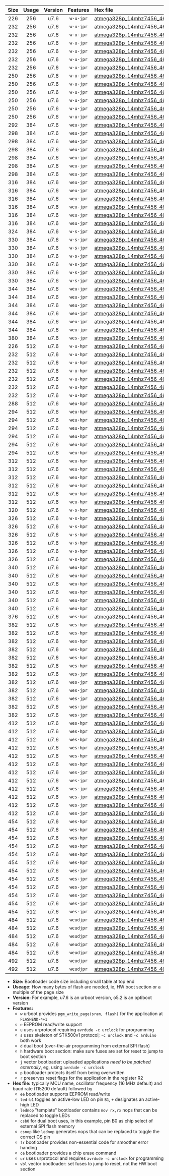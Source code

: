 |Size|Usage|Version|Features|Hex file|
|:-:|:-:|:-:|:-:|:--|
|226|256|u7.6|`w-u-jpr`|[atmega328p_14mhz7456_460800bps_ur_vbl.hex](https://raw.githubusercontent.com/stefanrueger/urboot/main/atmega328p_14mhz7456_460800bps_ur_vbl.hex)|
|232|256|u7.6|`w-u-jpr`|[atmega328p_14mhz7456_460800bps_led+b1_ur_vbl.hex](https://raw.githubusercontent.com/stefanrueger/urboot/main/atmega328p_14mhz7456_460800bps_led+b1_ur_vbl.hex)|
|232|256|u7.6|`w-u-jpr`|[atmega328p_14mhz7456_460800bps_led+b5_ur_vbl.hex](https://raw.githubusercontent.com/stefanrueger/urboot/main/atmega328p_14mhz7456_460800bps_led+b5_ur_vbl.hex)|
|232|256|u7.6|`w-u-jpr`|[atmega328p_14mhz7456_460800bps_led+d5_ur_vbl.hex](https://raw.githubusercontent.com/stefanrueger/urboot/main/atmega328p_14mhz7456_460800bps_led+d5_ur_vbl.hex)|
|232|256|u7.6|`w-u-jpr`|[atmega328p_14mhz7456_460800bps_led-b1_ur_vbl.hex](https://raw.githubusercontent.com/stefanrueger/urboot/main/atmega328p_14mhz7456_460800bps_led-b1_ur_vbl.hex)|
|232|256|u7.6|`w-u-jpr`|[atmega328p_14mhz7456_460800bps_led-d5_ur_vbl.hex](https://raw.githubusercontent.com/stefanrueger/urboot/main/atmega328p_14mhz7456_460800bps_led-d5_ur_vbl.hex)|
|232|256|u7.6|`w-u-jpr`|[atmega328p_14mhz7456_460800bps_lednop_ur_vbl.hex](https://raw.githubusercontent.com/stefanrueger/urboot/main/atmega328p_14mhz7456_460800bps_lednop_ur_vbl.hex)|
|250|256|u7.6|`w-u-jpr`|[atmega328p_14mhz7456_460800bps_led+b1_fr_ur_vbl.hex](https://raw.githubusercontent.com/stefanrueger/urboot/main/atmega328p_14mhz7456_460800bps_led+b1_fr_ur_vbl.hex)|
|250|256|u7.6|`w-u-jpr`|[atmega328p_14mhz7456_460800bps_led+b5_fr_ur_vbl.hex](https://raw.githubusercontent.com/stefanrueger/urboot/main/atmega328p_14mhz7456_460800bps_led+b5_fr_ur_vbl.hex)|
|250|256|u7.6|`w-u-jpr`|[atmega328p_14mhz7456_460800bps_led+d5_fr_ur_vbl.hex](https://raw.githubusercontent.com/stefanrueger/urboot/main/atmega328p_14mhz7456_460800bps_led+d5_fr_ur_vbl.hex)|
|250|256|u7.6|`w-u-jpr`|[atmega328p_14mhz7456_460800bps_led-b1_fr_ur_vbl.hex](https://raw.githubusercontent.com/stefanrueger/urboot/main/atmega328p_14mhz7456_460800bps_led-b1_fr_ur_vbl.hex)|
|250|256|u7.6|`w-u-jpr`|[atmega328p_14mhz7456_460800bps_led-d5_fr_ur_vbl.hex](https://raw.githubusercontent.com/stefanrueger/urboot/main/atmega328p_14mhz7456_460800bps_led-d5_fr_ur_vbl.hex)|
|250|256|u7.6|`w-u-jpr`|[atmega328p_14mhz7456_460800bps_lednop_fr_ur_vbl.hex](https://raw.githubusercontent.com/stefanrueger/urboot/main/atmega328p_14mhz7456_460800bps_lednop_fr_ur_vbl.hex)|
|292|384|u7.6|`weu-jpr`|[atmega328p_14mhz7456_460800bps_ee_ur_vbl.hex](https://raw.githubusercontent.com/stefanrueger/urboot/main/atmega328p_14mhz7456_460800bps_ee_ur_vbl.hex)|
|298|384|u7.6|`weu-jpr`|[atmega328p_14mhz7456_460800bps_ee_led+b1_ur_vbl.hex](https://raw.githubusercontent.com/stefanrueger/urboot/main/atmega328p_14mhz7456_460800bps_ee_led+b1_ur_vbl.hex)|
|298|384|u7.6|`weu-jpr`|[atmega328p_14mhz7456_460800bps_ee_led+b5_ur_vbl.hex](https://raw.githubusercontent.com/stefanrueger/urboot/main/atmega328p_14mhz7456_460800bps_ee_led+b5_ur_vbl.hex)|
|298|384|u7.6|`weu-jpr`|[atmega328p_14mhz7456_460800bps_ee_led+d5_ur_vbl.hex](https://raw.githubusercontent.com/stefanrueger/urboot/main/atmega328p_14mhz7456_460800bps_ee_led+d5_ur_vbl.hex)|
|298|384|u7.6|`weu-jpr`|[atmega328p_14mhz7456_460800bps_ee_led-b1_ur_vbl.hex](https://raw.githubusercontent.com/stefanrueger/urboot/main/atmega328p_14mhz7456_460800bps_ee_led-b1_ur_vbl.hex)|
|298|384|u7.6|`weu-jpr`|[atmega328p_14mhz7456_460800bps_ee_led-d5_ur_vbl.hex](https://raw.githubusercontent.com/stefanrueger/urboot/main/atmega328p_14mhz7456_460800bps_ee_led-d5_ur_vbl.hex)|
|298|384|u7.6|`weu-jpr`|[atmega328p_14mhz7456_460800bps_ee_lednop_ur_vbl.hex](https://raw.githubusercontent.com/stefanrueger/urboot/main/atmega328p_14mhz7456_460800bps_ee_lednop_ur_vbl.hex)|
|316|384|u7.6|`weu-jpr`|[atmega328p_14mhz7456_460800bps_ee_led+b1_fr_ur_vbl.hex](https://raw.githubusercontent.com/stefanrueger/urboot/main/atmega328p_14mhz7456_460800bps_ee_led+b1_fr_ur_vbl.hex)|
|316|384|u7.6|`weu-jpr`|[atmega328p_14mhz7456_460800bps_ee_led+b5_fr_ur_vbl.hex](https://raw.githubusercontent.com/stefanrueger/urboot/main/atmega328p_14mhz7456_460800bps_ee_led+b5_fr_ur_vbl.hex)|
|316|384|u7.6|`weu-jpr`|[atmega328p_14mhz7456_460800bps_ee_led+d5_fr_ur_vbl.hex](https://raw.githubusercontent.com/stefanrueger/urboot/main/atmega328p_14mhz7456_460800bps_ee_led+d5_fr_ur_vbl.hex)|
|316|384|u7.6|`weu-jpr`|[atmega328p_14mhz7456_460800bps_ee_led-b1_fr_ur_vbl.hex](https://raw.githubusercontent.com/stefanrueger/urboot/main/atmega328p_14mhz7456_460800bps_ee_led-b1_fr_ur_vbl.hex)|
|316|384|u7.6|`weu-jpr`|[atmega328p_14mhz7456_460800bps_ee_led-d5_fr_ur_vbl.hex](https://raw.githubusercontent.com/stefanrueger/urboot/main/atmega328p_14mhz7456_460800bps_ee_led-d5_fr_ur_vbl.hex)|
|316|384|u7.6|`weu-jpr`|[atmega328p_14mhz7456_460800bps_ee_lednop_fr_ur_vbl.hex](https://raw.githubusercontent.com/stefanrueger/urboot/main/atmega328p_14mhz7456_460800bps_ee_lednop_fr_ur_vbl.hex)|
|324|384|u7.6|`w-s-jpr`|[atmega328p_14mhz7456_460800bps_vbl.hex](https://raw.githubusercontent.com/stefanrueger/urboot/main/atmega328p_14mhz7456_460800bps_vbl.hex)|
|330|384|u7.6|`w-s-jpr`|[atmega328p_14mhz7456_460800bps_led+b1_vbl.hex](https://raw.githubusercontent.com/stefanrueger/urboot/main/atmega328p_14mhz7456_460800bps_led+b1_vbl.hex)|
|330|384|u7.6|`w-s-jpr`|[atmega328p_14mhz7456_460800bps_led+b5_vbl.hex](https://raw.githubusercontent.com/stefanrueger/urboot/main/atmega328p_14mhz7456_460800bps_led+b5_vbl.hex)|
|330|384|u7.6|`w-s-jpr`|[atmega328p_14mhz7456_460800bps_led+d5_vbl.hex](https://raw.githubusercontent.com/stefanrueger/urboot/main/atmega328p_14mhz7456_460800bps_led+d5_vbl.hex)|
|330|384|u7.6|`w-s-jpr`|[atmega328p_14mhz7456_460800bps_led-b1_vbl.hex](https://raw.githubusercontent.com/stefanrueger/urboot/main/atmega328p_14mhz7456_460800bps_led-b1_vbl.hex)|
|330|384|u7.6|`w-s-jpr`|[atmega328p_14mhz7456_460800bps_led-d5_vbl.hex](https://raw.githubusercontent.com/stefanrueger/urboot/main/atmega328p_14mhz7456_460800bps_led-d5_vbl.hex)|
|330|384|u7.6|`w-s-jpr`|[atmega328p_14mhz7456_460800bps_lednop_vbl.hex](https://raw.githubusercontent.com/stefanrueger/urboot/main/atmega328p_14mhz7456_460800bps_lednop_vbl.hex)|
|344|384|u7.6|`weu-jpr`|[atmega328p_14mhz7456_460800bps_ee_led+b1_fr_ce_ur_vbl.hex](https://raw.githubusercontent.com/stefanrueger/urboot/main/atmega328p_14mhz7456_460800bps_ee_led+b1_fr_ce_ur_vbl.hex)|
|344|384|u7.6|`weu-jpr`|[atmega328p_14mhz7456_460800bps_ee_led+b5_fr_ce_ur_vbl.hex](https://raw.githubusercontent.com/stefanrueger/urboot/main/atmega328p_14mhz7456_460800bps_ee_led+b5_fr_ce_ur_vbl.hex)|
|344|384|u7.6|`weu-jpr`|[atmega328p_14mhz7456_460800bps_ee_led+d5_fr_ce_ur_vbl.hex](https://raw.githubusercontent.com/stefanrueger/urboot/main/atmega328p_14mhz7456_460800bps_ee_led+d5_fr_ce_ur_vbl.hex)|
|344|384|u7.6|`weu-jpr`|[atmega328p_14mhz7456_460800bps_ee_led-b1_fr_ce_ur_vbl.hex](https://raw.githubusercontent.com/stefanrueger/urboot/main/atmega328p_14mhz7456_460800bps_ee_led-b1_fr_ce_ur_vbl.hex)|
|344|384|u7.6|`weu-jpr`|[atmega328p_14mhz7456_460800bps_ee_led-d5_fr_ce_ur_vbl.hex](https://raw.githubusercontent.com/stefanrueger/urboot/main/atmega328p_14mhz7456_460800bps_ee_led-d5_fr_ce_ur_vbl.hex)|
|344|384|u7.6|`weu-jpr`|[atmega328p_14mhz7456_460800bps_ee_lednop_fr_ce_ur_vbl.hex](https://raw.githubusercontent.com/stefanrueger/urboot/main/atmega328p_14mhz7456_460800bps_ee_lednop_fr_ce_ur_vbl.hex)|
|380|384|u7.6|`wes-jpr`|[atmega328p_14mhz7456_460800bps_ee_vbl.hex](https://raw.githubusercontent.com/stefanrueger/urboot/main/atmega328p_14mhz7456_460800bps_ee_vbl.hex)|
|226|512|u7.6|`w-u-hpr`|[atmega328p_14mhz7456_460800bps_ur.hex](https://raw.githubusercontent.com/stefanrueger/urboot/main/atmega328p_14mhz7456_460800bps_ur.hex)|
|232|512|u7.6|`w-u-hpr`|[atmega328p_14mhz7456_460800bps_led+b1_ur.hex](https://raw.githubusercontent.com/stefanrueger/urboot/main/atmega328p_14mhz7456_460800bps_led+b1_ur.hex)|
|232|512|u7.6|`w-u-hpr`|[atmega328p_14mhz7456_460800bps_led+b5_ur.hex](https://raw.githubusercontent.com/stefanrueger/urboot/main/atmega328p_14mhz7456_460800bps_led+b5_ur.hex)|
|232|512|u7.6|`w-u-hpr`|[atmega328p_14mhz7456_460800bps_led+d5_ur.hex](https://raw.githubusercontent.com/stefanrueger/urboot/main/atmega328p_14mhz7456_460800bps_led+d5_ur.hex)|
|232|512|u7.6|`w-u-hpr`|[atmega328p_14mhz7456_460800bps_led-b1_ur.hex](https://raw.githubusercontent.com/stefanrueger/urboot/main/atmega328p_14mhz7456_460800bps_led-b1_ur.hex)|
|232|512|u7.6|`w-u-hpr`|[atmega328p_14mhz7456_460800bps_led-d5_ur.hex](https://raw.githubusercontent.com/stefanrueger/urboot/main/atmega328p_14mhz7456_460800bps_led-d5_ur.hex)|
|232|512|u7.6|`w-u-hpr`|[atmega328p_14mhz7456_460800bps_lednop_ur.hex](https://raw.githubusercontent.com/stefanrueger/urboot/main/atmega328p_14mhz7456_460800bps_lednop_ur.hex)|
|288|512|u7.6|`weu-hpr`|[atmega328p_14mhz7456_460800bps_ee_ur.hex](https://raw.githubusercontent.com/stefanrueger/urboot/main/atmega328p_14mhz7456_460800bps_ee_ur.hex)|
|294|512|u7.6|`weu-hpr`|[atmega328p_14mhz7456_460800bps_ee_led+b1_ur.hex](https://raw.githubusercontent.com/stefanrueger/urboot/main/atmega328p_14mhz7456_460800bps_ee_led+b1_ur.hex)|
|294|512|u7.6|`weu-hpr`|[atmega328p_14mhz7456_460800bps_ee_led+b5_ur.hex](https://raw.githubusercontent.com/stefanrueger/urboot/main/atmega328p_14mhz7456_460800bps_ee_led+b5_ur.hex)|
|294|512|u7.6|`weu-hpr`|[atmega328p_14mhz7456_460800bps_ee_led+d5_ur.hex](https://raw.githubusercontent.com/stefanrueger/urboot/main/atmega328p_14mhz7456_460800bps_ee_led+d5_ur.hex)|
|294|512|u7.6|`weu-hpr`|[atmega328p_14mhz7456_460800bps_ee_led-b1_ur.hex](https://raw.githubusercontent.com/stefanrueger/urboot/main/atmega328p_14mhz7456_460800bps_ee_led-b1_ur.hex)|
|294|512|u7.6|`weu-hpr`|[atmega328p_14mhz7456_460800bps_ee_led-d5_ur.hex](https://raw.githubusercontent.com/stefanrueger/urboot/main/atmega328p_14mhz7456_460800bps_ee_led-d5_ur.hex)|
|294|512|u7.6|`weu-hpr`|[atmega328p_14mhz7456_460800bps_ee_lednop_ur.hex](https://raw.githubusercontent.com/stefanrueger/urboot/main/atmega328p_14mhz7456_460800bps_ee_lednop_ur.hex)|
|312|512|u7.6|`weu-hpr`|[atmega328p_14mhz7456_460800bps_ee_led+b1_fr_ur.hex](https://raw.githubusercontent.com/stefanrueger/urboot/main/atmega328p_14mhz7456_460800bps_ee_led+b1_fr_ur.hex)|
|312|512|u7.6|`weu-hpr`|[atmega328p_14mhz7456_460800bps_ee_led+b5_fr_ur.hex](https://raw.githubusercontent.com/stefanrueger/urboot/main/atmega328p_14mhz7456_460800bps_ee_led+b5_fr_ur.hex)|
|312|512|u7.6|`weu-hpr`|[atmega328p_14mhz7456_460800bps_ee_led+d5_fr_ur.hex](https://raw.githubusercontent.com/stefanrueger/urboot/main/atmega328p_14mhz7456_460800bps_ee_led+d5_fr_ur.hex)|
|312|512|u7.6|`weu-hpr`|[atmega328p_14mhz7456_460800bps_ee_led-b1_fr_ur.hex](https://raw.githubusercontent.com/stefanrueger/urboot/main/atmega328p_14mhz7456_460800bps_ee_led-b1_fr_ur.hex)|
|312|512|u7.6|`weu-hpr`|[atmega328p_14mhz7456_460800bps_ee_led-d5_fr_ur.hex](https://raw.githubusercontent.com/stefanrueger/urboot/main/atmega328p_14mhz7456_460800bps_ee_led-d5_fr_ur.hex)|
|312|512|u7.6|`weu-hpr`|[atmega328p_14mhz7456_460800bps_ee_lednop_fr_ur.hex](https://raw.githubusercontent.com/stefanrueger/urboot/main/atmega328p_14mhz7456_460800bps_ee_lednop_fr_ur.hex)|
|320|512|u7.6|`w-s-hpr`|[atmega328p_14mhz7456_460800bps.hex](https://raw.githubusercontent.com/stefanrueger/urboot/main/atmega328p_14mhz7456_460800bps.hex)|
|326|512|u7.6|`w-s-hpr`|[atmega328p_14mhz7456_460800bps_led+b1.hex](https://raw.githubusercontent.com/stefanrueger/urboot/main/atmega328p_14mhz7456_460800bps_led+b1.hex)|
|326|512|u7.6|`w-s-hpr`|[atmega328p_14mhz7456_460800bps_led+b5.hex](https://raw.githubusercontent.com/stefanrueger/urboot/main/atmega328p_14mhz7456_460800bps_led+b5.hex)|
|326|512|u7.6|`w-s-hpr`|[atmega328p_14mhz7456_460800bps_led+d5.hex](https://raw.githubusercontent.com/stefanrueger/urboot/main/atmega328p_14mhz7456_460800bps_led+d5.hex)|
|326|512|u7.6|`w-s-hpr`|[atmega328p_14mhz7456_460800bps_led-b1.hex](https://raw.githubusercontent.com/stefanrueger/urboot/main/atmega328p_14mhz7456_460800bps_led-b1.hex)|
|326|512|u7.6|`w-s-hpr`|[atmega328p_14mhz7456_460800bps_led-d5.hex](https://raw.githubusercontent.com/stefanrueger/urboot/main/atmega328p_14mhz7456_460800bps_led-d5.hex)|
|326|512|u7.6|`w-s-hpr`|[atmega328p_14mhz7456_460800bps_lednop.hex](https://raw.githubusercontent.com/stefanrueger/urboot/main/atmega328p_14mhz7456_460800bps_lednop.hex)|
|340|512|u7.6|`weu-hpr`|[atmega328p_14mhz7456_460800bps_ee_led+b1_fr_ce_ur.hex](https://raw.githubusercontent.com/stefanrueger/urboot/main/atmega328p_14mhz7456_460800bps_ee_led+b1_fr_ce_ur.hex)|
|340|512|u7.6|`weu-hpr`|[atmega328p_14mhz7456_460800bps_ee_led+b5_fr_ce_ur.hex](https://raw.githubusercontent.com/stefanrueger/urboot/main/atmega328p_14mhz7456_460800bps_ee_led+b5_fr_ce_ur.hex)|
|340|512|u7.6|`weu-hpr`|[atmega328p_14mhz7456_460800bps_ee_led+d5_fr_ce_ur.hex](https://raw.githubusercontent.com/stefanrueger/urboot/main/atmega328p_14mhz7456_460800bps_ee_led+d5_fr_ce_ur.hex)|
|340|512|u7.6|`weu-hpr`|[atmega328p_14mhz7456_460800bps_ee_led-b1_fr_ce_ur.hex](https://raw.githubusercontent.com/stefanrueger/urboot/main/atmega328p_14mhz7456_460800bps_ee_led-b1_fr_ce_ur.hex)|
|340|512|u7.6|`weu-hpr`|[atmega328p_14mhz7456_460800bps_ee_led-d5_fr_ce_ur.hex](https://raw.githubusercontent.com/stefanrueger/urboot/main/atmega328p_14mhz7456_460800bps_ee_led-d5_fr_ce_ur.hex)|
|340|512|u7.6|`weu-hpr`|[atmega328p_14mhz7456_460800bps_ee_lednop_fr_ce_ur.hex](https://raw.githubusercontent.com/stefanrueger/urboot/main/atmega328p_14mhz7456_460800bps_ee_lednop_fr_ce_ur.hex)|
|376|512|u7.6|`wes-hpr`|[atmega328p_14mhz7456_460800bps_ee.hex](https://raw.githubusercontent.com/stefanrueger/urboot/main/atmega328p_14mhz7456_460800bps_ee.hex)|
|382|512|u7.6|`wes-hpr`|[atmega328p_14mhz7456_460800bps_ee_led+b1.hex](https://raw.githubusercontent.com/stefanrueger/urboot/main/atmega328p_14mhz7456_460800bps_ee_led+b1.hex)|
|382|512|u7.6|`wes-hpr`|[atmega328p_14mhz7456_460800bps_ee_led+b5.hex](https://raw.githubusercontent.com/stefanrueger/urboot/main/atmega328p_14mhz7456_460800bps_ee_led+b5.hex)|
|382|512|u7.6|`wes-hpr`|[atmega328p_14mhz7456_460800bps_ee_led+d5.hex](https://raw.githubusercontent.com/stefanrueger/urboot/main/atmega328p_14mhz7456_460800bps_ee_led+d5.hex)|
|382|512|u7.6|`wes-hpr`|[atmega328p_14mhz7456_460800bps_ee_led-b1.hex](https://raw.githubusercontent.com/stefanrueger/urboot/main/atmega328p_14mhz7456_460800bps_ee_led-b1.hex)|
|382|512|u7.6|`wes-hpr`|[atmega328p_14mhz7456_460800bps_ee_led-d5.hex](https://raw.githubusercontent.com/stefanrueger/urboot/main/atmega328p_14mhz7456_460800bps_ee_led-d5.hex)|
|382|512|u7.6|`wes-hpr`|[atmega328p_14mhz7456_460800bps_ee_lednop.hex](https://raw.githubusercontent.com/stefanrueger/urboot/main/atmega328p_14mhz7456_460800bps_ee_lednop.hex)|
|382|512|u7.6|`wes-jpr`|[atmega328p_14mhz7456_460800bps_ee_led+b1_vbl.hex](https://raw.githubusercontent.com/stefanrueger/urboot/main/atmega328p_14mhz7456_460800bps_ee_led+b1_vbl.hex)|
|382|512|u7.6|`wes-jpr`|[atmega328p_14mhz7456_460800bps_ee_led+b5_vbl.hex](https://raw.githubusercontent.com/stefanrueger/urboot/main/atmega328p_14mhz7456_460800bps_ee_led+b5_vbl.hex)|
|382|512|u7.6|`wes-jpr`|[atmega328p_14mhz7456_460800bps_ee_led+d5_vbl.hex](https://raw.githubusercontent.com/stefanrueger/urboot/main/atmega328p_14mhz7456_460800bps_ee_led+d5_vbl.hex)|
|382|512|u7.6|`wes-jpr`|[atmega328p_14mhz7456_460800bps_ee_led-b1_vbl.hex](https://raw.githubusercontent.com/stefanrueger/urboot/main/atmega328p_14mhz7456_460800bps_ee_led-b1_vbl.hex)|
|382|512|u7.6|`wes-jpr`|[atmega328p_14mhz7456_460800bps_ee_led-d5_vbl.hex](https://raw.githubusercontent.com/stefanrueger/urboot/main/atmega328p_14mhz7456_460800bps_ee_led-d5_vbl.hex)|
|382|512|u7.6|`wes-jpr`|[atmega328p_14mhz7456_460800bps_ee_lednop_vbl.hex](https://raw.githubusercontent.com/stefanrueger/urboot/main/atmega328p_14mhz7456_460800bps_ee_lednop_vbl.hex)|
|412|512|u7.6|`wes-hpr`|[atmega328p_14mhz7456_460800bps_ee_led+b1_fr.hex](https://raw.githubusercontent.com/stefanrueger/urboot/main/atmega328p_14mhz7456_460800bps_ee_led+b1_fr.hex)|
|412|512|u7.6|`wes-hpr`|[atmega328p_14mhz7456_460800bps_ee_led+b5_fr.hex](https://raw.githubusercontent.com/stefanrueger/urboot/main/atmega328p_14mhz7456_460800bps_ee_led+b5_fr.hex)|
|412|512|u7.6|`wes-hpr`|[atmega328p_14mhz7456_460800bps_ee_led+d5_fr.hex](https://raw.githubusercontent.com/stefanrueger/urboot/main/atmega328p_14mhz7456_460800bps_ee_led+d5_fr.hex)|
|412|512|u7.6|`wes-hpr`|[atmega328p_14mhz7456_460800bps_ee_led-b1_fr.hex](https://raw.githubusercontent.com/stefanrueger/urboot/main/atmega328p_14mhz7456_460800bps_ee_led-b1_fr.hex)|
|412|512|u7.6|`wes-hpr`|[atmega328p_14mhz7456_460800bps_ee_led-d5_fr.hex](https://raw.githubusercontent.com/stefanrueger/urboot/main/atmega328p_14mhz7456_460800bps_ee_led-d5_fr.hex)|
|412|512|u7.6|`wes-hpr`|[atmega328p_14mhz7456_460800bps_ee_lednop_fr.hex](https://raw.githubusercontent.com/stefanrueger/urboot/main/atmega328p_14mhz7456_460800bps_ee_lednop_fr.hex)|
|412|512|u7.6|`wes-jpr`|[atmega328p_14mhz7456_460800bps_ee_led+b1_fr_vbl.hex](https://raw.githubusercontent.com/stefanrueger/urboot/main/atmega328p_14mhz7456_460800bps_ee_led+b1_fr_vbl.hex)|
|412|512|u7.6|`wes-jpr`|[atmega328p_14mhz7456_460800bps_ee_led+b5_fr_vbl.hex](https://raw.githubusercontent.com/stefanrueger/urboot/main/atmega328p_14mhz7456_460800bps_ee_led+b5_fr_vbl.hex)|
|412|512|u7.6|`wes-jpr`|[atmega328p_14mhz7456_460800bps_ee_led+d5_fr_vbl.hex](https://raw.githubusercontent.com/stefanrueger/urboot/main/atmega328p_14mhz7456_460800bps_ee_led+d5_fr_vbl.hex)|
|412|512|u7.6|`wes-jpr`|[atmega328p_14mhz7456_460800bps_ee_led-b1_fr_vbl.hex](https://raw.githubusercontent.com/stefanrueger/urboot/main/atmega328p_14mhz7456_460800bps_ee_led-b1_fr_vbl.hex)|
|412|512|u7.6|`wes-jpr`|[atmega328p_14mhz7456_460800bps_ee_led-d5_fr_vbl.hex](https://raw.githubusercontent.com/stefanrueger/urboot/main/atmega328p_14mhz7456_460800bps_ee_led-d5_fr_vbl.hex)|
|412|512|u7.6|`wes-jpr`|[atmega328p_14mhz7456_460800bps_ee_lednop_fr_vbl.hex](https://raw.githubusercontent.com/stefanrueger/urboot/main/atmega328p_14mhz7456_460800bps_ee_lednop_fr_vbl.hex)|
|454|512|u7.6|`wes-hpr`|[atmega328p_14mhz7456_460800bps_ee_led+b1_fr_ce.hex](https://raw.githubusercontent.com/stefanrueger/urboot/main/atmega328p_14mhz7456_460800bps_ee_led+b1_fr_ce.hex)|
|454|512|u7.6|`wes-hpr`|[atmega328p_14mhz7456_460800bps_ee_led+b5_fr_ce.hex](https://raw.githubusercontent.com/stefanrueger/urboot/main/atmega328p_14mhz7456_460800bps_ee_led+b5_fr_ce.hex)|
|454|512|u7.6|`wes-hpr`|[atmega328p_14mhz7456_460800bps_ee_led+d5_fr_ce.hex](https://raw.githubusercontent.com/stefanrueger/urboot/main/atmega328p_14mhz7456_460800bps_ee_led+d5_fr_ce.hex)|
|454|512|u7.6|`wes-hpr`|[atmega328p_14mhz7456_460800bps_ee_led-b1_fr_ce.hex](https://raw.githubusercontent.com/stefanrueger/urboot/main/atmega328p_14mhz7456_460800bps_ee_led-b1_fr_ce.hex)|
|454|512|u7.6|`wes-hpr`|[atmega328p_14mhz7456_460800bps_ee_led-d5_fr_ce.hex](https://raw.githubusercontent.com/stefanrueger/urboot/main/atmega328p_14mhz7456_460800bps_ee_led-d5_fr_ce.hex)|
|454|512|u7.6|`wes-hpr`|[atmega328p_14mhz7456_460800bps_ee_lednop_fr_ce.hex](https://raw.githubusercontent.com/stefanrueger/urboot/main/atmega328p_14mhz7456_460800bps_ee_lednop_fr_ce.hex)|
|454|512|u7.6|`wes-jpr`|[atmega328p_14mhz7456_460800bps_ee_led+b1_fr_ce_vbl.hex](https://raw.githubusercontent.com/stefanrueger/urboot/main/atmega328p_14mhz7456_460800bps_ee_led+b1_fr_ce_vbl.hex)|
|454|512|u7.6|`wes-jpr`|[atmega328p_14mhz7456_460800bps_ee_led+b5_fr_ce_vbl.hex](https://raw.githubusercontent.com/stefanrueger/urboot/main/atmega328p_14mhz7456_460800bps_ee_led+b5_fr_ce_vbl.hex)|
|454|512|u7.6|`wes-jpr`|[atmega328p_14mhz7456_460800bps_ee_led+d5_fr_ce_vbl.hex](https://raw.githubusercontent.com/stefanrueger/urboot/main/atmega328p_14mhz7456_460800bps_ee_led+d5_fr_ce_vbl.hex)|
|454|512|u7.6|`wes-jpr`|[atmega328p_14mhz7456_460800bps_ee_led-b1_fr_ce_vbl.hex](https://raw.githubusercontent.com/stefanrueger/urboot/main/atmega328p_14mhz7456_460800bps_ee_led-b1_fr_ce_vbl.hex)|
|454|512|u7.6|`wes-jpr`|[atmega328p_14mhz7456_460800bps_ee_led-d5_fr_ce_vbl.hex](https://raw.githubusercontent.com/stefanrueger/urboot/main/atmega328p_14mhz7456_460800bps_ee_led-d5_fr_ce_vbl.hex)|
|454|512|u7.6|`wes-jpr`|[atmega328p_14mhz7456_460800bps_ee_lednop_fr_ce_vbl.hex](https://raw.githubusercontent.com/stefanrueger/urboot/main/atmega328p_14mhz7456_460800bps_ee_lednop_fr_ce_vbl.hex)|
|484|512|u7.6|`weudjpr`|[atmega328p_14mhz7456_460800bps_ee_led+b1_csb0_fr_ce_ur_vbl.hex](https://raw.githubusercontent.com/stefanrueger/urboot/main/atmega328p_14mhz7456_460800bps_ee_led+b1_csb0_fr_ce_ur_vbl.hex)|
|484|512|u7.6|`weudjpr`|[atmega328p_14mhz7456_460800bps_ee_led+b5_csb0_fr_ce_ur_vbl.hex](https://raw.githubusercontent.com/stefanrueger/urboot/main/atmega328p_14mhz7456_460800bps_ee_led+b5_csb0_fr_ce_ur_vbl.hex)|
|484|512|u7.6|`weudjpr`|[atmega328p_14mhz7456_460800bps_ee_led+d5_csb0_fr_ce_ur_vbl.hex](https://raw.githubusercontent.com/stefanrueger/urboot/main/atmega328p_14mhz7456_460800bps_ee_led+d5_csb0_fr_ce_ur_vbl.hex)|
|484|512|u7.6|`weudjpr`|[atmega328p_14mhz7456_460800bps_ee_led-b1_csb0_fr_ce_ur_vbl.hex](https://raw.githubusercontent.com/stefanrueger/urboot/main/atmega328p_14mhz7456_460800bps_ee_led-b1_csb0_fr_ce_ur_vbl.hex)|
|484|512|u7.6|`weudjpr`|[atmega328p_14mhz7456_460800bps_ee_led-d5_csb0_fr_ce_ur_vbl.hex](https://raw.githubusercontent.com/stefanrueger/urboot/main/atmega328p_14mhz7456_460800bps_ee_led-d5_csb0_fr_ce_ur_vbl.hex)|
|492|512|u7.6|`weudjpr`|[atmega328p_14mhz7456_460800bps_ee_led+b1_csd5_fr_ce_ur_vbl.hex](https://raw.githubusercontent.com/stefanrueger/urboot/main/atmega328p_14mhz7456_460800bps_ee_led+b1_csd5_fr_ce_ur_vbl.hex)|
|492|512|u7.6|`weudjpr`|[atmega328p_14mhz7456_460800bps_ee_lednop_csnop_fr_ce_ur_vbl.hex](https://raw.githubusercontent.com/stefanrueger/urboot/main/atmega328p_14mhz7456_460800bps_ee_lednop_csnop_fr_ce_ur_vbl.hex)|

- **Size:** Bootloader code size including small table at top end
- **Useage:** How many bytes of flash are needed, ie, HW boot section or a multiple of the page size
- **Version:** For example, u7.6 is an urboot version, o5.2 is an optiboot version
- **Features:**
  + `w` urboot provides `pgm_write_page(sram, flash)` for the application at `FLASHEND-4+1`
  + `e` EEPROM read/write support
  + `u` uses urprotocol requiring `avrdude -c urclock` for programming
  + `s` uses skeleton of STK500v1 protocol; `-c urclock` and `-c arduino` both work
  + `d` dual boot (over-the-air programming from external SPI flash)
  + `h` hardware boot section: make sure fuses are set for reset to jump to boot section
  + `j` vector bootloader: uploaded applications *need to be patched externally*, eg, using `avrdude -c urclock`
  + `p` bootloader protects itself from being overwritten
  + `r` preserves reset flags for the application in the register R2
- **Hex file:** typically MCU name, oscillator frequency (16 MHz default) and baud rate (115200 default) followed by
  + `ee` bootloader supports EEPROM read/write
  + `led-b1` toggles an active-low LED on pin `B1`, `+` designates an active-high LED
  + `lednop` "template" bootloader contains `mov rx,rx` nops that can be replaced to toggle LEDs
  + `csb0` for dual boot uses, in this example, pin B0 as chip select of external SPI flash memory
  + `csnop` like `lednop` generates nops that can be replaced to toggle the correct CS pin
  + `fr` bootloader provides non-essential code for smoother error handing
  + `ce` bootloader provides a chip erase command
  + `ur` uses urprotocol and requires `avrdude -c urclock` for programming
  + `vbl` vector bootloader: set fuses to jump to reset, not the HW boot section
